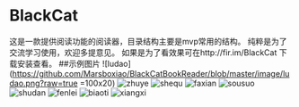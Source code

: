 # BlackCat
这是一款提供阅读功能的阅读器，目录结构主要是mvp常用的结构。
纯粹是为了交流学习使用，欢迎多提意见。
如果是为了看效果可在http://fir.im/BlackCat 下载安装查看。
##示例图片
![ludao](https://github.com/Marsboxiao/BlackCatBookReader/blob/master/image/ludao.png?raw=true =100x20)
![zhuye](https://github.com/Marsboxiao/BlackCatBookReader/blob/master/image/zhuye.png?raw=true)
![shequ](https://github.com/Marsboxiao/BlackCatBookReader/blob/master/image/shequ.png?raw=true)
![faxian](https://github.com/Marsboxiao/BlackCatBookReader/blob/master/image/faxian.png?raw=true)
![sousuo](https://github.com/Marsboxiao/BlackCatBookReader/blob/master/image/sousuo.png?raw=true)
![shudan](https://github.com/Marsboxiao/BlackCatBookReader/blob/master/image/zhudan.png?raw=true)
![fenlei](https://github.com/Marsboxiao/BlackCatBookReader/blob/master/image/fenlei.png?raw=true)
![biaoti](https://github.com/Marsboxiao/BlackCatBookReader/blob/master/image/biaoti.png?raw=true)
![xiangxi](https://github.com/Marsboxiao/BlackCatBookReader/blob/master/image/xiangxi.png?raw=true)
